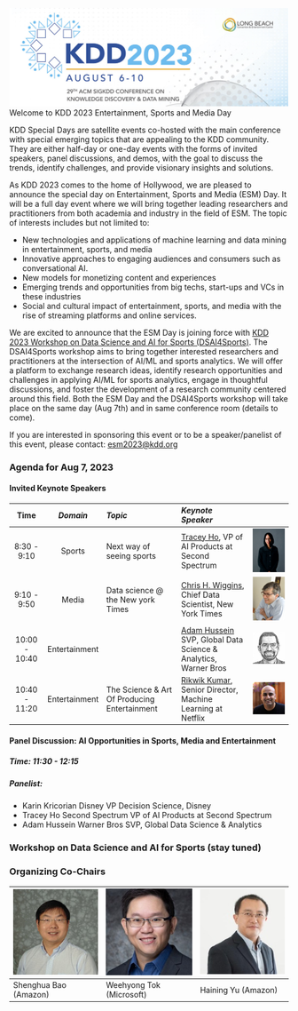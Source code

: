 ![KDD 2023 Header](images/kdd2023header.png "KDD 2023 Entertainment, Sports and Media Day")
Welcome to KDD 2023 Entertainment, Sports and Media Day

KDD Special Days are satellite events co-hosted with the main conference with special emerging topics that are appealing to the KDD community. They are either half-day or one-day events with the forms of invited speakers, panel discussions, and demos, with the goal to discuss the trends, identify challenges, and provide visionary insights and solutions.

As KDD 2023 comes to the home of Hollywood, we are pleased to announce the special day on Entertainment, Sports and Media (ESM) Day. It will be a full day event where we will bring together leading researchers and practitioners from both academia and industry in the field of ESM. The topic of interests includes but not limited to:

* New technologies and applications of machine learning and data mining in entertainment, sports, and media
* Innovative approaches to engaging audiences and consumers such as conversational AI.
* New models for monetizing content and experiences
* Emerging trends and opportunities from big techs, start-ups and VCs in these industries
* Social and cultural impact of entertainment, sports, and media with the rise of streaming platforms and online services.

We are excited to announce that the ESM Day is joining force with [KDD 2023 Workshop on Data Science and AI for Sports (DSAI4Sports)](https://dsai4sports.github.io/). The DSAI4Sports workshop aims to bring together interested researchers and practitioners at the intersection of AI/ML and sports analytics. We will offer a platform to exchange research ideas, identify research opportunities and challenges in applying AI/ML for sports analytics, engage in thoughtful discussions, and foster the development of a research community centered around this field. Both the ESM Day and the DSAI4Sports workshop will take place on the same day (Aug 7th) and in same conference room (details to come).

If you are interested in sponsoring this event or to be a speaker/panelist of this event, please contact: esm2023@kdd.org

### Agenda for Aug 7, 2023
#### Invited Keynote Speakers

| Time |  *Domain* | *Topic* | *Keynote Speaker* |  | 
| :-------------:| :-------------: |:-------------| :-------------| :-------------|
| 8:30 - 9:10 | Sports|	Next way of seeing sports	|  [Tracey Ho](https://www.linkedin.com/in/traceych/),	VP of AI Products at Second Spectrum	| ![Tracey](images/tracey.png "Tracey Ho") | 
| 9:10 - 9:50 | Media	|Data science @ the New york Times	| [Chris H. Wiggins](https://www.linkedin.com/in/wiggins/),	Chief Data Scientist, New York Times	| ![Chris](images/chris.png "Chris H. Wiggins")| 
| 10:00 - 10:40 | Entertainment |	<TBD> | [Adam Hussein](https://www.linkedin.com/in/ahusein/)	SVP, Global Data Science & Analytics, Warner Bros|![Adam](images/adam.png "Adam Hussein") | 
| 10:40 - 11:20 | Entertainment |	The Science & Art Of Producing Entertainment	| [Rikwik Kumar](https://www.linkedin.com/in/ritwik-kumar/),	Senior Director, Machine Learning at Netflix	|![Rikwik](images/rikwik.png "Rikwik Kumar") | 

#### Panel Discussion: AI Opportunities in Sports, Media and Entertainment
##### Time:  11:30 - 12:15
##### Panelist: 
* Karin Kricorian	Disney			VP Decision Science, Disney
* Tracey Ho	Second Spectrum			VP of AI Products at Second Spectrum
* Adam Hussein	Warner Bros			SVP, Global Data Science & Analytics

### Workshop on Data Science and AI for Sports (stay tuned) 


### Organizing Co-Chairs


|![Shenghua](images/shenghua.png "Shenghua Bao") | ![weehyong](images/weehyong.png "Weehyong Tok") | ![haining](images/haining.png "Haining Yu")  |
| ---           | ---           |  ---   |
| Shenghua Bao (Amazon) |  Weehyong Tok (Microsoft) | Haining Yu (Amazon) |

